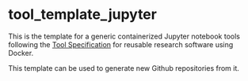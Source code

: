 # tool_template_jupyter

This is the template for a generic containerized Jupyter notebook tools following the [Tool Specification](https://vforwater.github.io/tool-specs/) for reusable research software using Docker.

This template can be used to generate new Github repositories from it.
